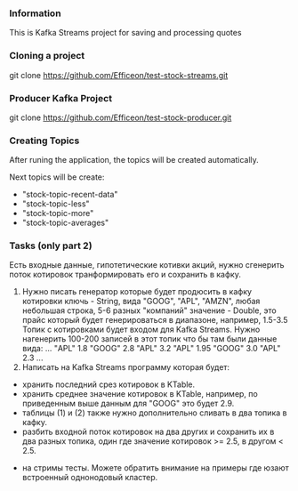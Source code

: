### Information
This is Kafka Streams project for saving and processing quotes

### Cloning a project
git clone https://github.com/Efficeon/test-stock-streams.git

### Producer Kafka Project
git clone https://github.com/Efficeon/test-stock-producer.git

### Creating Topics
After runing the application, the topics will be created automatically.

Next topics will be create:

* "stock-topic-recent-data"
* "stock-topic-less"
* "stock-topic-more"
* "stock-topic-averages"


### Tasks (only part 2)
Есть входные данные, гипотетические котивки акций, нужно сгенерить поток котировок транформировать его и сохранить в кафку.

1. Нужно писать генератор которые будет продюсить в кафку котировки
ключь - String, вида "GOOG", "APL", "AMZN", любая небольшая строка, 5-6 разных "компаний"
значение - Double, это прайс который будет генерироваться в диапазоне, например, 1.5-3.5
Топик с котировками будет входом для Kafka Streams.
Нужно нагенерить 100-200 записей в этот топик что бы там были данные вида:
...
"APL" 1.8
"GOOG" 2.8
"APL" 3.2
"APL" 1.95
"GOOG" 3.0
"APL" 2.3
...
2. Написать на Kafka Streams программу которая будет:
  * хранить последний срез котировок в KTable.
  * хранить среднее значение котировок в KTable, например, по приведенным выше данным для "GOOG" это будет 2.9.
  * таблицы (1) и (2) также нужно дополнительно сливать в два топика в кафку.
  * разбить входной поток котировок на два других и сохранить их в два разных топика, один где значение котировок >= 2.5, в другом < 2.5.

+ на стримы тесты.
Можете обратить внимание на примеры где юзают встроенный однонодовый кластер.